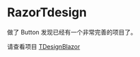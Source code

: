# RazorTdesign

做了 Button 发现已经有一个非常完善的项目了。

请查看项目 [TDesignBlazor](https://github.com/tdesign-blazor/TDesignBlazor)
